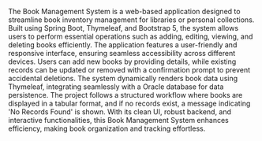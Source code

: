 The Book Management System is a web-based application designed to streamline book inventory management for libraries or personal collections. Built using 
Spring Boot, Thymeleaf, and Bootstrap 5, the system allows users to perform essential operations such as adding, editing, viewing, and deleting books efficiently. 
The application features a user-friendly and responsive interface, ensuring seamless accessibility across different devices. Users can add new books by providing 
details, while existing records can be updated or removed with a confirmation prompt to prevent accidental deletions. The system dynamically renders book data 
using Thymeleaf, integrating seamlessly with a Oracle database for data persistence. The project follows a structured workflow where books are displayed in a 
tabular format, and if no records exist, a message indicating 'No Records Found' is shown. With its clean UI, robust backend, and interactive functionalities, 
this Book Management System enhances efficiency, making book organization and tracking effortless.
